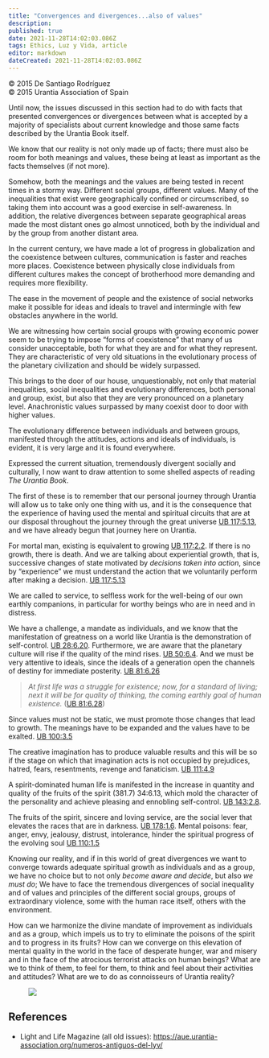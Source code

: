 ```yaml
---
title: "Convergences and divergences...also of values"
description: 
published: true
date: 2021-11-28T14:02:03.086Z
tags: Ethics, Luz y Vida, article
editor: markdown
dateCreated: 2021-11-28T14:02:03.086Z
---
```


<p class="v-card v-sheet theme--light gray lighten-3 px-2">© 2015 De Santiago Rodríguez<br>© 2015 Urantia Association of Spain</p>


Until now, the issues discussed in this section had to do with facts that presented convergences or divergences between what is accepted by a majority of specialists about current knowledge and those same facts described by the Urantia Book itself.

We know that our reality is not only made up of facts; there must also be room for both meanings and values, these being at least as important as the facts themselves (if not more).

Somehow, both the meanings and the values are being tested in recent times in a stormy way. Different social groups, different values. Many of the inequalities that exist were geographically confined or circumscribed, so taking them into account was a good exercise in self-awareness. In addition, the relative divergences between separate geographical areas made the most distant ones go almost unnoticed, both by the individual and by the group from another distant area.

In the current century, we have made a lot of progress in globalization and the coexistence between cultures, communication is faster and reaches more places. Coexistence between physically close individuals from different cultures makes the concept of brotherhood more demanding and requires more flexibility.

The ease in the movement of people and the existence of social networks make it possible for ideas and ideals to travel and intermingle with few obstacles anywhere in the world.

We are witnessing how certain social groups with growing economic power seem to be trying to impose “forms of coexistence” that many of us consider unacceptable, both for what they are and for what they represent. They are characteristic of very old situations in the evolutionary process of the planetary civilization and should be widely surpassed.

This brings to the door of our house, unquestionably, not only that material inequalities, social inequalities and evolutionary differences, both personal and group, exist, but also that they are very pronounced on a planetary level. Anachronistic values surpassed by many coexist door to door with higher values.

The evolutionary difference between individuals and between groups, manifested through the attitudes, actions and ideals of individuals, is evident, it is very large and it is found everywhere.

Expressed the current situation, tremendously divergent socially and culturally, I now want to draw attention to some shelled aspects of reading _The Urantia Book_.

The first of these is to remember that our personal journey through Urantia will allow us to take only one thing with us, and it is the consequence that the experience of having used the mental and spiritual circuits that are at our disposal throughout the journey through the great universe [UB 117:5.13](/en/The_Urantia_Book/117#p5_13), and we have already begun that journey here on Urantia.

For mortal man, existing is equivalent to growing [UB 117:2.2](/en/The_Urantia_Book/117#p2_2). If there is no growth, there is death. And we are talking about experiential growth, that is, successive changes of state motivated by _decisions taken into action_, since by “experience” we must understand the action that we voluntarily perform after making a decision. [UB 117:5.13](/en/The_Urantia_Book/117#p5_13)

We are called to service, to selfless work for the well-being of our own earthly companions, in particular for worthy beings who are in need and in distress.

We have a challenge, a mandate as individuals, and we know that the manifestation of greatness on a world like Urantia is the demonstration of self-control. [UB 28:6.20](/en/The_Urantia_Book/28#p6_20). Furthermore, we are aware that the planetary culture will rise if the quality of the mind rises. [UB 50:6.4](/en/The_Urantia_Book/50#p6_4). And we must be very attentive to ideals, since the ideals of a generation open the channels of destiny for immediate posterity. [UB 81:6.26](/en/The_Urantia_Book/81#p6_26)

> _At first life was a struggle for existence; now, for a standard of living; next it will be for quality of thinking, the coming earthly goal of human existence._ ([UB 81:6.28](/en/The_Urantia_Book/81#p6_28))

Since values must not be static, we must promote those changes that lead to growth. The meanings have to be expanded and the values have to be exalted. [UB 100:3.5](/en/The_Urantia_Book/100#p3_5)

The creative imagination has to produce valuable results and this will be so if the stage on which that imagination acts is not occupied by prejudices, hatred, fears, resentments, revenge and fanaticism. [UB 111:4.9](/en/The_Urantia_Book/111#p4_9)

A spirit-dominated human life is manifested in the increase in quantity and quality of the fruits of the spirit (381.7) 34:6.13, which mold the character of the personality and achieve pleasing and ennobling self-control. [UB 143:2.8](/en/The_Urantia_Book/143#p2_8).

The fruits of the spirit, sincere and loving service, are the social lever that elevates the races that are in darkness. [UB 178:1.6](/en/The_Urantia_Book/178#p1_6). Mental poisons: fear, anger, envy, jealousy, distrust, intolerance, hinder the spiritual progress of the evolving soul [UB 110:1.5](/en/The_Urantia_Book/110#p1_5)

Knowing our reality, and if in this world of great divergences we want to converge towards adequate spiritual growth as individuals and as a group, we have no choice but to not only _become aware and decide_, but also _we must do_; We have to face the tremendous divergences of social inequality and of values and principles of the different social groups, groups of extraordinary violence, some with the human race itself, others with the environment.

How can we harmonize the divine mandate of improvement as individuals and as a group, which impels us to try to eliminate the poisons of the spirit and to progress in its fruits? How can we converge on this elevation of mental quality in the world in the face of desperate hunger, war and misery and in the face of the atrocious terrorist attacks on human beings? What are we to think of them, to feel for them, to think and feel about their activities and attitudes? What are we to do as connoisseurs of Urantia reality?

<figure id="Figure_1" class="image urantiapedia">
<img src="/image/article/Luz_y_Vida/LyV42/12.jpg">
</figure>

## References

- Light and Life Magazine (all old issues): https://aue.urantia-association.org/numeros-antiguos-del-lyv/

